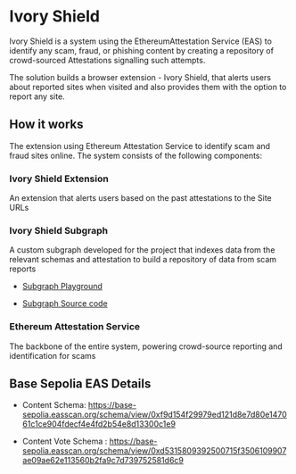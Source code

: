 # Ivory Shield

Ivory Shield is a system using the EthereumAttestation Service (EAS) to identify any scam, fraud, or phishing content by creating a repository of crowd-sourced Attestations signalling such attempts.

The solution builds a browser extension - Ivory Shield, that alerts users about reported sites when visited and also provides them with the option to report any site.

## How it works

The extension using Ethereum Attestation Service to identify scam and fraud sites online. The system consists of the following components:

### Ivory Shield Extension

An extension that alerts users based on the past attestations to the Site URLs

### Ivory Shield Subgraph

A custom subgraph developed for the project that indexes data from the relevant schemas and attestation to build a repository of data from scam reports

- [Subgraph Playground](https://thegraph.com/studio/subgraph/ivory-shield/playground)

- [Subgraph Source code](https://github.com/sudeepb02/ivory-shield-subgraph)

### Ethereum Attestation Service

The backbone of the entire system, powering crowd-source reporting and identification for scams

## Base Sepolia EAS Details

- Content Schema: https://base-sepolia.easscan.org/schema/view/0xf9d154f29979ed121d8e7d80e147061c1ce904fdecf4e4fd2b54e8d13300c1e9

- Content Vote Schema : https://base-sepolia.easscan.org/schema/view/0xd5315809392500715f3506109907ae09ae62e113560b2fa9c7d739752581d6c9

